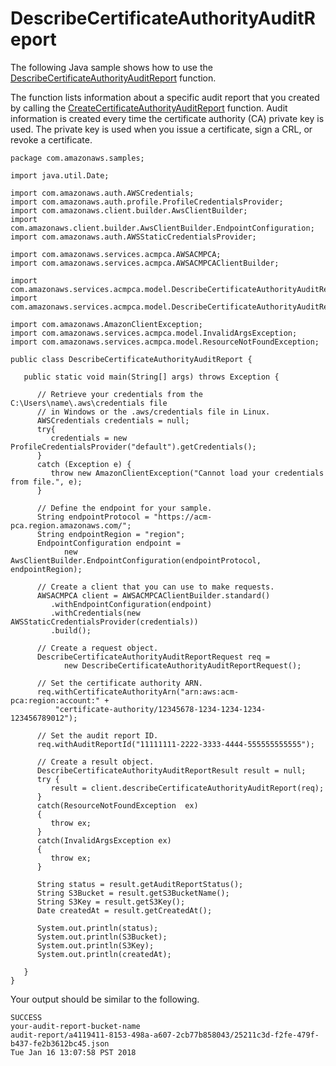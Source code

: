 # DescribeCertificateAuthorityAuditReport<a name="JavaApi-DescribeCertificateAuthorityAuditReport"></a>

The following Java sample shows how to use the [DescribeCertificateAuthorityAuditReport](https://docs.aws.amazon.com/acm-pca/latest/APIReference/API_DescribeCertificateAuthorityAuditReport.html) function\.

The function lists information about a specific audit report that you created by calling the [CreateCertificateAuthorityAuditReport](https://docs.aws.amazon.com/acm-pca/latest/APIReference/API_CreateCertificateAuthorityAuditReport.html) function\. Audit information is created every time the certificate authority \(CA\) private key is used\. The private key is used when you issue a certificate, sign a CRL, or revoke a certificate\. 

```
package com.amazonaws.samples;

import java.util.Date;

import com.amazonaws.auth.AWSCredentials;
import com.amazonaws.auth.profile.ProfileCredentialsProvider;
import com.amazonaws.client.builder.AwsClientBuilder;
import com.amazonaws.client.builder.AwsClientBuilder.EndpointConfiguration;
import com.amazonaws.auth.AWSStaticCredentialsProvider;

import com.amazonaws.services.acmpca.AWSACMPCA;
import com.amazonaws.services.acmpca.AWSACMPCAClientBuilder;

import com.amazonaws.services.acmpca.model.DescribeCertificateAuthorityAuditReportRequest;
import com.amazonaws.services.acmpca.model.DescribeCertificateAuthorityAuditReportResult;

import com.amazonaws.AmazonClientException;
import com.amazonaws.services.acmpca.model.InvalidArgsException;
import com.amazonaws.services.acmpca.model.ResourceNotFoundException;

public class DescribeCertificateAuthorityAuditReport {

   public static void main(String[] args) throws Exception {

      // Retrieve your credentials from the C:\Users\name\.aws\credentials file
      // in Windows or the .aws/credentials file in Linux.
      AWSCredentials credentials = null;
      try{
         credentials = new ProfileCredentialsProvider("default").getCredentials();
      }
      catch (Exception e) {
         throw new AmazonClientException("Cannot load your credentials from file.", e);
      }

      // Define the endpoint for your sample.
      String endpointProtocol = "https://acm-pca.region.amazonaws.com/";
      String endpointRegion = "region";
      EndpointConfiguration endpoint =
            new AwsClientBuilder.EndpointConfiguration(endpointProtocol, endpointRegion);

      // Create a client that you can use to make requests.
      AWSACMPCA client = AWSACMPCAClientBuilder.standard()
         .withEndpointConfiguration(endpoint)
         .withCredentials(new AWSStaticCredentialsProvider(credentials))
         .build();

      // Create a request object.
      DescribeCertificateAuthorityAuditReportRequest req =
            new DescribeCertificateAuthorityAuditReportRequest();

      // Set the certificate authority ARN.
      req.withCertificateAuthorityArn("arn:aws:acm-pca:region:account:" +
          "certificate-authority/12345678-1234-1234-1234-123456789012");

      // Set the audit report ID.
      req.withAuditReportId("11111111-2222-3333-4444-555555555555");

      // Create a result object.
      DescribeCertificateAuthorityAuditReportResult result = null;
      try {
         result = client.describeCertificateAuthorityAuditReport(req);
      }
      catch(ResourceNotFoundException  ex)
      {
         throw ex;
      }
      catch(InvalidArgsException ex)
      {
         throw ex;
      }

      String status = result.getAuditReportStatus();
      String S3Bucket = result.getS3BucketName();
      String S3Key = result.getS3Key();
      Date createdAt = result.getCreatedAt();

      System.out.println(status);
      System.out.println(S3Bucket);
      System.out.println(S3Key);
      System.out.println(createdAt);

   }
}
```

Your output should be similar to the following\.

```
SUCCESS
your-audit-report-bucket-name
audit-report/a4119411-8153-498a-a607-2cb77b858043/25211c3d-f2fe-479f-b437-fe2b3612bc45.json
Tue Jan 16 13:07:58 PST 2018
```